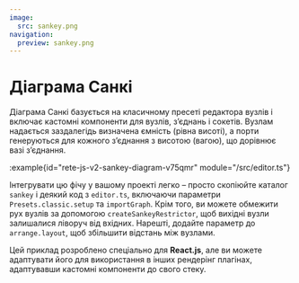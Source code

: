 ```yaml
---
image:
  src: sankey.png
navigation:
  preview: sankey.png
---
```


# Діаграма Санкі

Діаграма Санкі базується на класичному пресеті редактора вузлів і включає кастомні компоненти для вузлів, з’єднань і сокетів. Вузлам надається заздалегідь визначена ємність (рівна висоті), а порти генеруються для кожного з’єднання з висотою (вагою), що дорівнює вазі з’єднання.

:example{id="rete-js-v2-sankey-diagram-v75qmr" module="/src/editor.ts"}

Інтегрувати цю фічу у вашому проекті легко – просто скопіюйте каталог `sankey` і деякий код з `editor.ts`, включаючи параметри `Presets.classic.setup` та `importGraph`. Крім того, ви можете обмежити рух вузлів за допомогою `createSankeyRestrictor`, щоб вихідні вузли залишалися ліворуч від вхідних. Нарешті, додайте параметр до `arrange.layout`, щоб збільшити відстань між вузлами.

Цей приклад розроблено спеціально для **React.js**, але ви можете адаптувати його для використання в інших рендерінг плагінах, адаптувавши кастомні компоненти до свого стеку.
